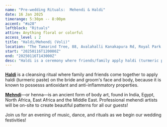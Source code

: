 ```yaml
---
name: "Pre-wedding Rituals:  Mehendi & Haldi"
date: 16 Jan 2025
timerange: 5:30pm -- 8:00pm
accent: "#a28"
leftblock: "Rituals"
attire: Anything floral or colorful
access_level : 2
title: "Haldi/Mehendi (Voli)"
location: "The Tamarind Tree, 88, Avalahalli Kanakapura Rd, Royal Park Residency Layout, JP Nagar 9th Phase, J. P. Nagar, Bengaluru, Karnataka 560108, India"
start: "20250116T120000Z"
end: "20250116T143000Z"
desc: "Haldi is a ceremony where friends/family apply haldi (turmeric paste) on the bride and groom's face and body. Mehendi is a ceremony where henna is used to create body art."
---
```

**[Haldi](https://en.wikipedia.org/wiki/Turmeric)** is a cleansing ritual where family and friends come together to apply haldi (turmeric paste) on the bride and groom's face and body, because it is known to possesss antioxidant and anti-inflammatory properties.

**[Mehndi](https://en.wikipedia.org/wiki/Mehndi)**—or henna—is an ancient form of body art, found in India, Egypt, North Africa, East Africa and the Middle East. Professional mehendi artists will be on-site to create beautiful patterns for all our guests!

Join us for an evening of music, dance, and rituals as we begin our wedding festivities!